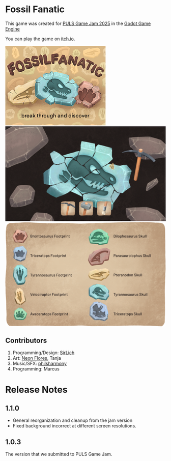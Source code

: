 # Fossil Fanatic

This game was created for [PULS Game Jam 2025](https://itch.io/jam/puls-game-jam) in the [Godot Game Engine](https://godotengine.org/)

You can play the game on [itch.io](https://sirlich.itch.io/fossil-fanatic).

![alt text](media/screen_zero.png)
![alt text](media/screen_one.png)
![alt text](media/screen_two.png)

## Contributors

1. Programming/Design: [SirLich](https://sirlich.dev/)
2. Art: [Neon Flores](https://www.neonflores.com/), Tanja
3. Music/SFX: [philsharmony](https://github.com/PhilsHarmony)
4. Programming: Marcus

# Release Notes

## 1.1.0
 - General reorganization and cleanup from the jam version
 - Fixed background incorrect at different screen resolutions.

## 1.0.3

The version that we submitted to PULS Game Jam.

